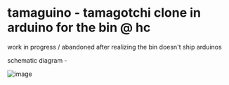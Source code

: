 # tamaguino - tamagotchi clone in arduino for the bin @ hc

work in progress / abandoned after realizing the bin doesn't ship arduinos

schematic diagram -

![image](https://github.com/user-attachments/assets/de471eeb-bbe6-43e4-950c-a23a759c2b14)

